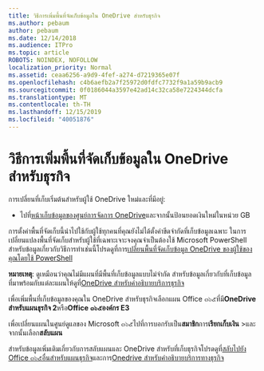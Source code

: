 ```yaml
---
title: วิธีการเพิ่มพื้นที่จัดเก็บข้อมูลใน OneDrive สำหรับธุรกิจ
ms.author: pebaum
author: pebaum
ms.date: 12/14/2018
ms.audience: ITPro
ms.topic: article
ROBOTS: NOINDEX, NOFOLLOW
localization_priority: Normal
ms.assetid: ceaa6256-a9d9-4fef-a274-d7219365e07f
ms.openlocfilehash: c4b6aefb2a7f25972d0fdfc7732f9a1a59b9acb9
ms.sourcegitcommit: 0f0186044a3597e42ad14c32ca58e7224344dcfa
ms.translationtype: MT
ms.contentlocale: th-TH
ms.lasthandoff: 12/15/2019
ms.locfileid: "40051876"
---
```

# <a name="how-to-increase-storage-in-onedrive-for-business"></a>วิธีการเพิ่มพื้นที่จัดเก็บข้อมูลใน OneDrive สำหรับธุรกิจ

การเปลี่ยนที่เก็บเริ่มต้นสำหรับผู้ใช้ OneDrive ใหม่และที่มีอยู่:
  
- ไปที่[หน้าเก็บข้อมูลของศูนย์การจัดการ OneDrive](https://admin.onedrive.com/?v=StorageSettings)และจากนั้นป้อนยอดเงินใหม่ในหน่วย GB
    
การตั้งค่าพื้นที่จัดเก็บนี้นำไปใช้กับผู้ใช้ทุกคนที่คุณยังไม่ได้ตั้งค่าขีดจำกัดที่เก็บข้อมูลเฉพาะ ในการเปลี่ยนแปลงพื้นที่จัดเก็บสำหรับผู้ใช้ที่เฉพาะเจาะจงคุณจำเป็นต้องใช้ Microsoft PowerShell สำหรับข้อมูลเกี่ยวกับวิธีการทำเช่นนี้โปรดดูที่การ[เปลี่ยนพื้นที่จัดเก็บข้อมูล OneDrive ของผู้ใช้ของคุณโดยใช้ PowerShell](https://go.microsoft.com/fwlink/?linkid=866402) 
  
 **หมายเหตุ**: ดูเหมือนว่าคุณไม่มีแผนที่มีพื้นที่เก็บข้อมูลแบบไม่จำกัด สำหรับข้อมูลเกี่ยวกับที่เก็บข้อมูลที่มาพร้อมกับแต่ละแผนให้ดูที่[OneDrive สำหรับคำอธิบายบริการธุรกิจ](https://go.microsoft.com/fwlink/p/?LinkID=826071)
  
เพื่อเพิ่มพื้นที่เก็บข้อมูลของคุณใน OneDrive สำหรับธุรกิจเลือกแผน Office ๓๖๕ที่มี**OneDrive สำหรับแผนธุรกิจ 2**หรือ**Office ๓๖๕องค์กร E3** 
  
เพื่อเปลี่ยนแผนในศูนย์ดูแลของ Microsoft ๓๖๕ไปที่การบอกรับเป็น**สมาชิก**การ**เรียกเก็บเงิน** \>และจากนั้นเลือก**สลับแผน**
  
สำหรับข้อมูลเพิ่มเติมเกี่ยวกับการสลับแผนและ OneDrive สำหรับที่เก็บธุรกิจโปรดดูที่[สลับไปยัง Office ๓๖๕อื่นสำหรับแผนธุรกิจ](https://go.microsoft.com/fwlink/?LinkId=2031117)และการ[Onedrive สำหรับคำอธิบายบริการทางธุรกิจ](https://go.microsoft.com/fwlink/?LinkId-2031122)
  

